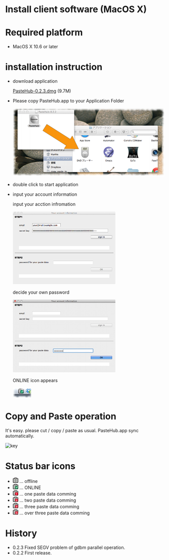 Install client software (MacOS X)
=======================

# Required platform

- MacOS X 10.6 or later

# installation instruction

- download application

  [PasteHub-0.2.3.dmg](https://s3-ap-northeast-1.amazonaws.com/pastehub/release/MacOSX/PasteHub-0.2.3.dmg) (9.7M)

- Please copy PasteHub.app to your Application Folder

  ![Copy opertion](DragToApplicationFolder.png) 

- double click to start application

- input your account information

  input your acction infromation

  ![signin](macos_signin.png)

  decide your own password

  ![password](macos_password.png)

  ONLINE icon appears

  ![ONLINE](status_bar_is_online.png)


# Copy and Paste operation

  It's easy.
  please cut / copy / paste as usual.
  PasteHub.app sync automatically.

  ![key](https://dl.dropbox.com/u/3870066/blog/iStock_000009322220XSmall.jpg)


# Status bar icons

+ ![icon](pastehub_statusbar_normal.png)  ... offline
+ ![icon](pastehub_statusbar_checked.png) ... ONLINE
+ ![icon](pastehub_statusbar_1.png) ... one   paste data comming
+ ![icon](pastehub_statusbar_2.png) ... two   paste data comming
+ ![icon](pastehub_statusbar_3.png) ... three paste data comming
+ ![icon](pastehub_statusbar_3plus.png) ... over three paste data comming


# History

+ 0.2.3 Fixed SEGV problem of gdbm parallel operation.
+ 0.2.2 First release.

